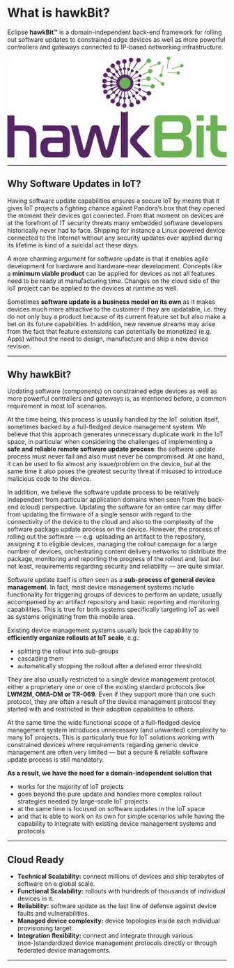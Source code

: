 # What is hawkBit?

Eclipse **hawkBit™** is a domain-independent back-end framework for rolling out software updates to constrained edge devices as well as more powerful controllers and gateways connected to IP-based networking infrastructure.

<p align="center">
  <img src="images/hawkbit_logo.png" alt="eclipse foundation logo" width="800">
</p>

---

## Why Software Updates in IoT?

Having software update capabilities ensures a secure IoT by means that it gives IoT projects a fighting chance against Pandora’s box that they opened the moment their devices got connected. From that moment on devices are at the forefront of IT security threats many embedded software developers historically never had to face. Shipping for instance a Linux powered device connected to the Internet without any security updates ever applied during its lifetime is kind of a suicidal act these days.

A more charming argument for software update is that it enables agile development for hardware and hardware-near development. Concepts like a **minimum viable product** can be applied for devices as not all features need to be ready at manufacturing time. Changes on the cloud side of the IoT project can be applied to the devices at runtime as well.

Sometimes **software update is a business model on its own** as it makes devices much more attractive to the customer if they are updatable, i.e. they do not only buy a product because of its current feature set but also make a bet on its future capabilities. In addition, new revenue streams may arise from the fact that feature extensions can potentially be monetized (e.g. Apps) without the need to design, manufacture and ship a new device revision.

---

## Why hawkBit?

Updating software (components) on constrained edge devices as well as more powerful controllers and gateways is, as mentioned before, a common requirement in most IoT scenarios.

At the time being, this process is usually handled by the IoT solution itself, sometimes backed by a full-fledged device management system. We believe that this approach generates unnecessary duplicate work in the IoT space, in particular when considering the challenges of implementing a **safe and reliable remote software update process**: the software update process must never fail and also must never be compromised. At one hand, it can be used to fix almost any issue/problem on the device, but at the same time it also poses the greatest security threat if misused to introduce malicious code to the device.

In addition, we believe the software update process to be relatively independent from particular application domains when seen from the back-end (cloud) perspective. Updating the software for an entire car may differ from updating the firmware of a single sensor with regard to the connectivity of the device to the cloud and also to the complexity of the software package update process on the device. However, the process of rolling out the software — e.g. uploading an artifact to the repository, assigning it to eligible devices, managing the rollout campaign for a large number of devices, orchestrating content delivery networks to distribute the package, monitoring and reporting the progress of the rollout and, last but not least, requirements regarding security and reliability — are quite similar.

Software update itself is often seen as a **sub-process of general device management**. In fact, most device management systems include functionality for triggering groups of devices to perform an update, usually accompanied by an artifact repository and basic reporting and monitoring capabilities. This is true for both systems specifically targeting IoT as well as systems originating from the mobile area.

Existing device management systems usually lack the capability to **efficiently organize rollouts at IoT scale**, e.g.:

- splitting the rollout into sub-groups  
- cascading them  
- automatically stopping the rollout after a defined error threshold  

They are also usually restricted to a single device management protocol, either a proprietary one or one of the existing standard protocols like **LWM2M, OMA-DM or TR-069**. Even if they support more than one such protocol, they are often a result of the device management protocol they started with and restricted in their adoption capabilities to others.

At the same time the wide functional scope of a full-fledged device management system introduces unnecessary (and unwanted) complexity to many IoT projects. This is particularly true for IoT solutions working with constrained devices where requirements regarding generic device management are often very limited — but a secure & reliable software update process is still mandatory.

**As a result, we have the need for a domain-independent solution that**

- works for the majority of IoT projects  
- goes beyond the pure update and handles more complex rollout strategies needed by large-scale IoT projects  
- at the same time is focused on software updates in the IoT space  
- and that is able to work on its own for simple scenarios while having the capability to integrate with existing device management systems and protocols  

---

## Cloud Ready

- **Technical Scalability:** connect millions of devices and ship terabytes of software on a global scale.  
- **Functional Scalability:** rollouts with hundreds of thousands of individual devices in it.  
- **Reliability:** software update as the last line of defense against device faults and vulnerabilities.  
- **Managed device complexity:** device topologies inside each individual provisioning target.  
- **Integration flexibility:** connect and integrate through various (non-)standardized device management protocols directly or through federated device managements.  

---
